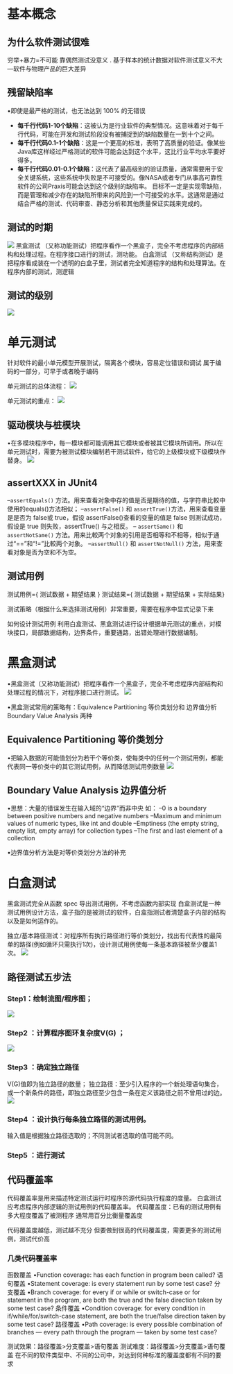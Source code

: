 # 基本概念
## 为什么软件测试很难
穷举+暴力=不可能
靠偶然测试没意义
. 基于样本的统计数据对软件测试意义不大—软件与物理产品的巨大差异

## 残留缺陷率
•即使是最严格的测试，也无法达到 100% 的无错误
- **每千行代码1-10个缺陷**：这被认为是行业软件的典型情况。这意味着对于每千行代码，可能在开发和测试阶段没有被捕捉到的缺陷数量在一到十个之间。
- **每千行代码0.1-1个缺陷**：这是一个更高的标准，表明了高质量的验证。像某些Java库这样经过严格测试的软件可能会达到这个水平，这比行业平均水平要好得多。
- **每千行代码0.01-0.1个缺陷**：这代表了最高级别的验证质量，通常需要用于安全关键系统，这些系统中失败是不可接受的。像NASA或者专门从事高可靠性软件的公司Praxis可能会达到这个级别的缺陷率。
目标不一定是实现零缺陷，而是管理和减少存在的缺陷所带来的风险到一个可接受的水平。这通常是通过结合严格的测试、代码审查、静态分析和其他质量保证实践来完成的。
## 测试的时期
![](Attachments/9.软件测试与测试优先的编程.png)
黑盒测试
	（又称功能测试）把程序看作一个黑盒子，完全不考虑程序的内部结构和处理过程。在程序接口进行的测试，测功能。
白盒测试
	（又称结构测试）是把程序看成装在一个透明的白盒子里，测试者完全知道程序的结构和处理算法。在程序内部的测试，测逻辑

## 测试的级别
![](Attachments/9.软件测试与测试优先的编程-1.png)

# 单元测试
针对软件的最小单元模型开展测试，隔离各个模块，容易定位错误和调试
属于编码的一部分，可早于或者晚于编码

单元测试的总体流程：
![](Attachments/9.软件测试与测试优先的编程-4.png)

单元测试的重点：
![](Attachments/9.软件测试与测试优先的编程-2.png)
## 驱动模块与桩模块
•在多模块程序中，每一模块都可能调用其它模块或者被其它模块所调用。所以在单元测试时，需要为被测试模块编制若干测试软件，给它的上级模块或下级模块作替身。
![](Attachments/9.软件测试与测试优先的编程-3.png)

## assertXXX in JUnit4
–`assertEquals()` 方法。用来查看对象中存的值是否是期待的值，与字符串比較中使用的equals()方法相似；
–`assertFalse()` 和 `assertTrue()`方法，用来查看变量是是否为 false或 true，假设 assertFalse()查看的变量的值是 false 则測试成功，假设是 true 则失败，assertTrue() 与之相反。
– `assertSame()` 和 `assertNotSame()` 方法。用来比較两个对象的引用是否相等和不相等，相似于通过“\==”和“!=”比較两个对象。
–`assertNull()` 和 `assertNotNull()` 方法，用来查看对象是否为空和不为空。

## 测试用例
测试用例={ 测试数据 + 期望结果 }
测试结果={ 测试数据 + 期望结果 + 实际结果}

测试策略（根据什么来选择测试用例）非常重要，需要在程序中显式记录下来

如何设计测试用例
利用白盒测试、黑盒测试进行设计根据单元测试的重点，对模块接口，局部数据结构，边界条件，重要通路，出错处理进行数据编制。

# 黑盒测试
•黑盒测试（又称功能测试）把程序看作一个黑盒子，完全不考虑程序内部结构和处理过程的情况下，对程序接口进行测试。
![](Attachments/9.软件测试与测试优先的编程-5.png)

•黑盒测试常用的策略有：Equivalence Partitioning 等价类划分和 边界值分析Boundary Value Analysis 两种

## Equivalence Partitioning 等价类划分
•把输入数据的可能值划分为若干个等价类，使每类中的任何一个测试用例，都能代表同一等价类中的其它测试用例，从而降低测试用例数量
![](Attachments/9.软件测试与测试优先的编程-6.png)
## Boundary Value Analysis 边界值分析
•思想：大量的错误发生在输入域的“边界”而非中央
如：
–0 is a boundary between positive numbers and negative numbers
–Maximum and minimum values of numeric types, like int and double
–Emptiness (the empty string, empty list, empty array) for collection types
–The first and last element of a collection

•边界值分析方法是对等价类划分方法的补充

# 白盒测试
黑盒测试完全从函数 spec 导出测试用例，不考虑函数内部实现
白盒测试是一种测试用例设计方法，盒子指的是被测试的软件，白盒指测试者清楚盒子内部的结构以及是如何运作的。

独立/基本路径测试：对程序所有执行路径进行等价类划分，找出有代表性的最简单的路径(例如循环只需执行1次)，设计测试用例使每一条基本路径被至少覆盖1次。
![](Attachments/9.软件测试与测试优先的编程-7.png)
## 路径测试五步法
### Step1：绘制流图/程序图；
![](Attachments/9.软件测试与测试优先的编程-8.png)
### Step2 ：计算程序图环复杂度V(G) ；
![](Attachments/9.软件测试与测试优先的编程-9.png)
### Step3 ：确定独立路径
V(G)值即为独立路径的数量；
独立路径：至少引入程序的一个新处理语句集合，或一个新条件的路径，即独立路径至少包含一条在定义该路径之前不曾用过的边。
![](Attachments/9.软件测试与测试优先的编程-10.png)
### Step4 ：设计执行每条独立路径的测试用例。
输入值是根据独立路径选取的；不同测试者选取的值可能不同。
### Step5 ：进行测试

## 代码覆盖率
代码覆盖率是用来描述特定测试运行时程序的源代码执行程度的度量。
白盒测试应考虑程序内部逻辑的测试用例的代码覆盖率。
代码覆盖度：已有的测试用例有多大程度覆盖了被测程序
	通常用百分比衡量覆盖度

代码覆盖度越低，测试越不充分
但要做到很高的代码覆盖度，需要更多的测试用例，测试代价高

### 几类代码覆盖率
函数覆盖 
	•Function coverage: has each function in program been called? 
语句覆盖 
	•Statement coverage: is every statement run by some test case? 
分支覆盖 
	•Branch coverage: for every if or while or switch-case or for statement in the program, are both the true and the false direction taken by some test case? 
条件覆盖 
	•Condition coverage: for every condition in if/while/for/switch-case statement, are both the true/false direction taken by some test case? 
路径覆盖 
	•Path coverage: is every possible combination of branches — every path through the program — taken by some test case? 

测试效果：路径覆盖>分支覆盖>语句覆盖
测试难度：路径覆盖>分支覆盖>语句覆盖
在不同的软件类型中、不同的公司中，对达到何种标准的覆盖度都有不同的要求







